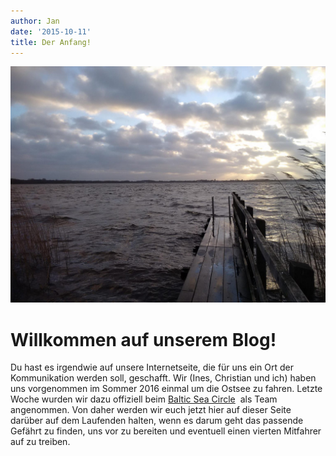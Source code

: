 ```yaml
---
author: Jan
date: '2015-10-11'
title: Der Anfang!
---
```



![Image](./images/1.jpg)

# Willkommen auf unserem Blog!
Du hast es irgendwie auf unsere Internetseite, die für uns ein Ort der
Kommunikation werden soll, geschafft. Wir (Ines, Christian und ich) haben uns
vorgenommen im Sommer 2016 einmal um die Ostsee zu fahren.
Letzte Woche wurden wir dazu offiziell beim [Baltic Sea Circle](http://balticrally.superlative-adventure.com/) 
als Team angenommen.
Von daher werden wir euch jetzt hier auf dieser Seite darüber auf dem
Laufenden halten, wenn es darum geht das passende Gefährt zu finden, uns vor zu
bereiten und eventuell einen vierten Mitfahrer auf zu treiben.
